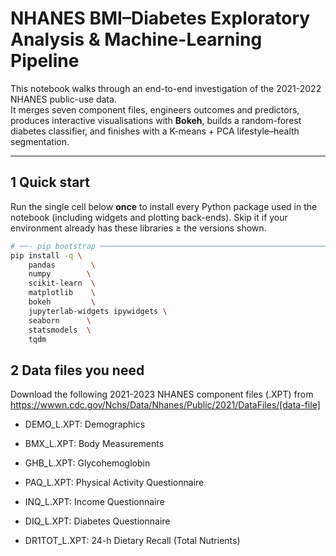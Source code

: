 # NHANES BMI–Diabetes Exploratory Analysis & Machine-Learning Pipeline  

This notebook walks through an end-to-end investigation of the 2021-2022 NHANES public-use data.  
It merges seven component files, engineers outcomes and predictors, produces interactive
visualisations with **Bokeh**, builds a random-forest diabetes classifier, and finishes with a
K-means + PCA lifestyle–health segmentation.

---

## 1  Quick start

Run the single cell below **once** to install every Python package used in the notebook
(including widgets and plotting back-ends). Skip it if your environment already has these
libraries ≥ the versions shown.

```bash
# ──- pip bootstrap ─────────────────────────────────────────────────────────────
pip install -q \
    pandas        \
    numpy        \
    scikit-learn  \
    matplotlib    \
    bokeh         \
    jupyterlab-widgets ipywidgets \
    seaborn      \
    statsmodels  \
    tqdm
```

## 2  Data files you need
Download the following 2021-2023 NHANES component files (.XPT) from https://wwwn.cdc.gov/Nchs/Data/Nhanes/Public/2021/DataFiles/[data-file]
- DEMO_L.XPT: Demographics

- BMX_L.XPT: Body Measurements

- GHB_L.XPT: Glycohemoglobin

- PAQ_L.XPT: Physical Activity Questionnaire

- INQ_L.XPT: Income Questionnaire

- DIQ_L.XPT: Diabetes Questionnaire

- DR1TOT_L.XPT: 24-h Dietary Recall (Total Nutrients)
